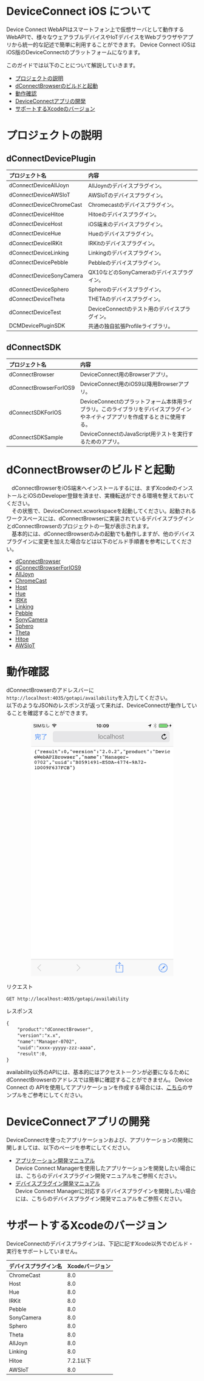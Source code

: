 # DeviceConnect iOS について

Device Connect WebAPIはスマートフォン上で仮想サーバとして動作するWebAPIで、様々なウェアラブルデバイスやIoTデバイスをWebブラウザやアプリから統一的な記述で簡単に利用することができます。
Device Connect iOSはiOS版のDeviceConnectのプラットフォームになります。

このガイドでは以下のことについて解説していきます。

* [プロジェクトの説明](#section1)
* [dConnectBrowserのビルドと起動](#section2)
* [動作確認](#section3)
* [DeviceConnectアプリの開発](#section4)
* [サポートするXcodeのバージョン](#section5)

# <a name="section1">プロジェクトの説明</a>
## dConnectDevicePlugin
| プロジェクト名|内容  |
|:-----------|:---------|
|dConnectDeviceAllJoyn|AllJoynのデバイスプラグイン。|
|dConnectDeviceAWSIoT|AWSIoTのデバイスプラグイン。|
|dConnectDeviceChromeCast|Chromecastのデバイスプラグイン。|
|dConnectDeviceHitoe|Hitoeのデバイスプラグイン。|
|dConnectDeviceHost|iOS端末のデバイスプラグイン。|
|dConnectDeviceHue|Hueのデバイスプラグイン。|
|dConnectDeviceIRKit|IRKitのデバイスプラグイン。|
|dConnectDeviceLinking|Linkingのデバイスプラグイン。|
|dConnectDevicePebble|Pebbleのデバイスプラグイン。|
|dConnectDeviceSonyCamera|QX10などのSonyCameraのデバイスプラグイン。|
|dConnectDeviceSphero|Spheroのデバイスプラグイン。|
|dConnectDeviceTheta|THETAのデバイスプラグイン。|
|dConnectDeviceTest|DeviceConnectのテスト用のデバイスプラグイン。|
|DCMDevicePluginSDK|共通の独自拡張Profileライブラリ。 |

## dConnectSDK
| プロジェクト名|内容  |
|:-----------|:---------|
|dConnectBrowser|DeviceConnect用のBrowserアプリ。|
|dConnectBrowserForIOS9|DeviceConnect用のiOS9以降用Browserアプリ。|
|dConnectSDKForIOS|DeviceConnectのプラットフォーム本体用ライブラリ。このライブラリをデバイスプラグインやネイティブアプリを作成するときに使用する。|
|dConnectSDKSample|DeviceConnectのJavaScript用テストを実行するためのアプリ。|

# <a name="section2">dConnectBrowserのビルドと起動</a>
　dConnectBrowserをiOS端末へインストールするには、まずXcodeのインストールとiOSのDeveloper登録を済ませ、実機転送ができる環境を整えておいてください。<br>
　その状態で、DeviceConnect.xcworkspaceを起動してください。起動されるワークスペースには、dConnectBrowserに実装されているデバイスプラグインとdConnectBrowserのプロジェクトの一覧が表示されます。<br>
　基本的には、dConnectBrowserのみの起動でも動作しますが、他のデバイスプラグインに変更を加えた場合などは以下のビルド手順書を参考にしてください。
　

* [dConnectBrowser](https://github.com/DeviceConnect/DeviceConnect-iOS/wiki/dConnectBrowser-Build)
* [dConnectBrowserForIOS9](https://github.com/DeviceConnect/DeviceConnect-iOS/wiki/dConnectBrowserForIOS9-Build)
* [AllJoyn](https://github.com/DeviceConnect/DeviceConnect-iOS/wiki/AllJoyn-Build)
* [ChromeCast](https://github.com/DeviceConnect/DeviceConnect-iOS/wiki/ChromeCast-Build)
* [Host](https://github.com/DeviceConnect/DeviceConnect-iOS/wiki/Host-Build)
* [Hue](https://github.com/DeviceConnect/DeviceConnect-iOS/wiki/Hue-Build)
* [IRKit](https://github.com/DeviceConnect/DeviceConnect-iOS/wiki/IRKit-Build)
* [Linking](https://github.com/DeviceConnect/DeviceConnect-iOS/wiki/Linking-Build)
* [Pebble](https://github.com/DeviceConnect/DeviceConnect-iOS/wiki/Pebble-Build)
* [SonyCamera](https://github.com/DeviceConnect/DeviceConnect-iOS/wiki/SonyCamera-Build)
* [Sphero](https://github.com/DeviceConnect/DeviceConnect-iOS/wiki/Sphero-Build)
* [Theta](https://github.com/DeviceConnect/DeviceConnect-iOS/wiki/Theta-Build)
* [Hitoe](https://github.com/DeviceConnect/DeviceConnect-iOS/wiki/Hitoe-Build)
* [AWSIoT](https://github.com/DeviceConnect/DeviceConnect-iOS/wiki/AWSIoT-Build)


# <a name="section3">動作確認</a>
 dConnectBrowserのアドレスバーに`http://localhost:4035/gotapi/availability`を入力してください。<br>
以下のようなJSONのレスポンスが返って来れば、DeviceConnectが動作していることを確認することができます。<br>

 <center><a href="./assets/availability.PNG" target="_blank">
<img src="./assets/availability.PNG" border="0"
 width="375" height="667" alt="" /></a></center>

 リクエスト

 ```
 GET http://localhost:4035/gotapi/availability
 ```

 レスポンス

 ```
 {
     "product":"dConnectBrowser",
     "version":"x.x",
     "name":"Manager-0702",
     "uuid":"xxxx-yyyyy-zzz-aaaa",
     "result":0,
}
 ```

  availability以外のAPIには、基本的にはアクセストークンが必要になるためにdConnectBrowserのアドレスでは簡単に確認することができません。
Device Connect の APIを使用してアプリケーションを作成する場合には、[こちら](https://github.com/DeviceConnect/DeviceConnect-iOS/wiki/ApplicationManual)のサンプルをご参考にしてください。

# <a name="section4">DeviceConnectアプリの開発</a>
 DeviceConnectを使ったアプリケーションおよび、アプリケーションの開発に関しましては、以下のページを参考にしてください。

* [アプリケーション開発マニュアル](https://github.com/DeviceConnect/DeviceConnect-iOS/wiki/ApplicationManual)<br>
 Device Connect Managerを使用したアプリケーションを開発したい場合には、こちらのデバイスプラグイン開発マニュアルをご参照ください。
* [デバイスプラグイン開発マニュアル](https://github.com/DeviceConnect/DeviceConnect-iOS/wiki/DevicePluginManual)<br>
Device Connect Managerに対応するデバイスプラグインを開発したい場合には、こちらのデバイスプラグイン開発マニュアルをご参照ください。

# <a name="section5">サポートするXcodeのバージョン</a>
DeviceConnectのデバイスプラグインは、下記に記すXcode以外でのビルド・実行をサポートしていません。


|デバイスプラグイン名|Xcodeバージョン|
|:--|:--|
|ChromeCast|8.0|
|Host|8.0|
|Hue|8.0|
|IRKit|8.0|
|Pebble|8.0|
|SonyCamera|8.0|
|Sphero|8.0|
|Theta|8.0|
|AllJoyn|8.0|
|Linking|8.0|
|Hitoe|7.2.1以下|
|AWSIoT|8.0|
